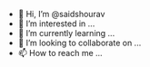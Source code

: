 - 👋 Hi, I’m @saidshourav
- 👀 I’m interested in ...
- 🌱 I’m currently learning ...
- 💞️ I’m looking to collaborate on ...
- 📫 How to reach me ...

<!---
saidshourav/saidshourav is a ✨ special ✨ repository because its `README.md` (this file) appears on your GitHub profile.
You can click the Preview link to take a look at your changes.
--->
